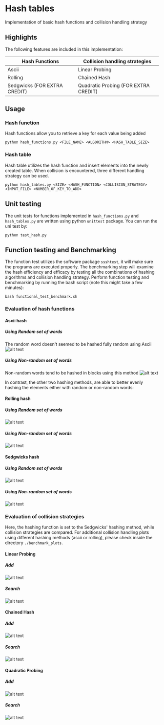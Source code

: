 # Hash tables
Implementation of basic hash functions and collision handling strategy
## Highlights
The following features are included in this implementation:

|Hash Functions|Collision handling strategies|
| --- |--- |
|Ascii|Linear Probing|
|Rolling|Chained Hash|
|Sedgwicks (FOR EXTRA CREDIT)|Quadratic Probing (FOR EXTRA CREDIT)|

## Usage
### Hash function
Hash functions allow you to retrieve a key for each value being added
```
python hash_functions.py <FILE_NAME> <ALGORITHM> <HASH_TABLE_SIZE>
```

### Hash table
Hash table utilizes the hash function and insert elements into the newly created table. When collision is encountered, three different handling strategy can be used.
```
python hash_tables.py <SIZE> <HASH_FUNCTION> <COLLISION_STRATEGY> <INPUT_FILE> <NUMBER_OF_KEY_TO_ADD>
```

## Unit testing
The unit tests for functions implemented in `hash_functions.py` and `hash_tables.py` are written using python `unittest` package. You can run the uni test by:
```
python test_hash.py
```

## Function testing and Benchmarking
The function test utilizes the software package `ssshtest`, it will make sure the programs are executed properly. The benchmarking step will examine the hash efficiency and efficacy by testing all the combinations of hashing algorithms and collision handling strategy. Perform function testing and benchmarking by running the bash script (note this might take a few minutes):
```
bash functional_test_benchmark.sh
```
### Evaluation of hash functions
#### Ascii hash
##### Using Random set of words
The random word doesn't seemed to be hashed fully random using Ascii
![alt text](https://github.com/cu-swe4s-fall-2019/hash-tables-qyang13/blob/master/benchmark_plots/ascii_hash_function_rand.png "ascii plot")
##### Using Non-random set of words
Non-random words tend to be hashed in blocks using this method
![alt text](https://github.com/cu-swe4s-fall-2019/hash-tables-qyang13/blob/master/benchmark_plots/ascii_hash_function_non_rand.png "ascii plot")


In contrast, the other two hashing methods,  are able to better evenly hashing the elements either with random or non-random words:
#### Rolling hash
##### Using Random set of words
![alt text](https://github.com/cu-swe4s-fall-2019/hash-tables-qyang13/blob/master/benchmark_plots/rolling_hash_function_rand.png "ascii plot")
##### Using Non-random set of words
![alt text](https://github.com/cu-swe4s-fall-2019/hash-tables-qyang13/blob/master/benchmark_plots/rolling_hash_function_non_rand.png "ascii plot")

#### Sedgwicks hash
##### Using Random set of words
![alt text](https://github.com/cu-swe4s-fall-2019/hash-tables-qyang13/blob/master/benchmark_plots/sedgwicks_hash_function_rand.png "ascii plot")
##### Using Non-random set of words
![alt text](https://github.com/cu-swe4s-fall-2019/hash-tables-qyang13/blob/master/benchmark_plots/sedgwicks_hash_function_non_rand.png "ascii plot")

### Evaluation of collision strategies
Here, the hashing function is set to the Sedgwicks' hashing method, while collision strategies are compared. For additional collision handling plots using different hashing methods (ascii or rolling), please check inside the directory `./benchmark_plots`.
#### Linear Probing
##### Add
![alt text](https://github.com/cu-swe4s-fall-2019/hash-tables-qyang13/blob/master/benchmark_plots/sedgwicks_linear_Add_time.png "ascii plot")
##### Search
![alt text](https://github.com/cu-swe4s-fall-2019/hash-tables-qyang13/blob/master/benchmark_plots/sedgwicks_linear_search_time.png "ascii plot")

#### Chained Hash
##### Add
![alt text](https://github.com/cu-swe4s-fall-2019/hash-tables-qyang13/blob/master/benchmark_plots/sedgwicks_chain_Add_time.png "ascii plot")
##### Search
![alt text](https://github.com/cu-swe4s-fall-2019/hash-tables-qyang13/blob/master/benchmark_plots/sedgwicks_chain_search_time.png "ascii plot")

#### Quadratic Probing
##### Add
![alt text](https://github.com/cu-swe4s-fall-2019/hash-tables-qyang13/blob/master/benchmark_plots/sedgwicks_quadratic_Add_time.png "ascii plot")

##### Search
![alt text](https://github.com/cu-swe4s-fall-2019/hash-tables-qyang13/blob/master/benchmark_plots/sedgwicks_quadratic_search_time.png "ascii plot")
